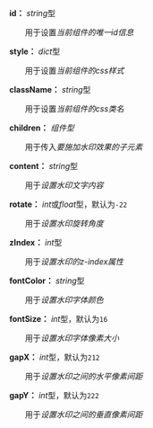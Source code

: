 **id：** *string*型

　　用于设置*当前组件的唯一id信息*

**style：** *dict*型

　　用于设置*当前组件的css样式*

**className：** *string*型

　　用于设置*当前组件的css类名*

**children：** *组件型*

　　用于传入*要施加水印效果的子元素*

**content：** *string*型

　　用于*设置水印文字内容*

**rotate：** *int*或*float*型，默认为`-22`

　　用于*设置水印旋转角度*

**zIndex：** *int*型

　　用于*设置水印的z-index属性*

**fontColor：** *string*型

　　用于*设置水印字体颜色*

**fontSize：** *int*型，默认为`16`

　　用于*设置水印字体像素大小*

**gapX：** *int*型，默认为`212`

　　用于*设置水印之间的水平像素间距*

**gapY：** *int*型，默认为`222`

　　用于*设置水印之间的垂直像素间距*

